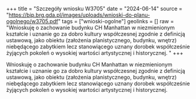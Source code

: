 +++
title = "Szczegóły wniosku W3705"
date = "2024-06-14"
source = "https://bip.brg.gda.pl/images/uploads/wnioski-do-planu-ogolnego/w3705.pdf"
tags = ["wnioski-ogolne"]
geolinks = []
raw = "Wnioskuję o zachowanie budynku CH Manhattan w niezmienionym kształcie i uznanie go za dobro kultury współczesnej zgodnie z definicją ustawową, jako obiektu (założenia planistycznego, budynku, wnętrz) niebędącego zabytkiem lecz stanowiącego uznany dorobek współcześnie żyjących pokoleń o wysokiej wartości artystycznej i historycznej. "
+++

Wnioskuję o zachowanie budynku CH Manhattan w niezmienionym kształcie i
uznanie go za dobro kultury współczesnej zgodnie z definicją ustawową, jako obiektu (założenia
planistycznego, budynku, wnętrz) niebędącego zabytkiem lecz stanowiącego uznany dorobek
współcześnie żyjących pokoleń o wysokiej wartości artystycznej i historycznej.



